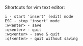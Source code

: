 Shortcuts for vim text editor:

```
i - start 'insert' (edit) mode
ESC - stop 'insert' mode
:w<enter> - save
:q<enter> - quit
:wq<enter> - save & quit
:q!<enter> - quit without saving
```